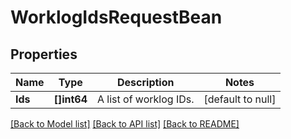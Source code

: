 # WorklogIdsRequestBean

## Properties
Name | Type | Description | Notes
------------ | ------------- | ------------- | -------------
**Ids** | **[]int64** | A list of worklog IDs. | [default to null]

[[Back to Model list]](../README.md#documentation-for-models) [[Back to API list]](../README.md#documentation-for-api-endpoints) [[Back to README]](../README.md)

